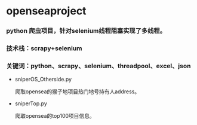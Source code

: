 # openseaproject
### python 爬虫项目，针对selenium线程阻塞实现了多线程。
### 技术栈：scrapy+selenium
### 关键词：python、scrapy、selenium、threadpool、excel、json

- sniperOS_Otherside.py

    爬取opensea的猴子地项目热门地号持有人address。
- sniperTop.py

    爬取opensea的top100项目信息。
